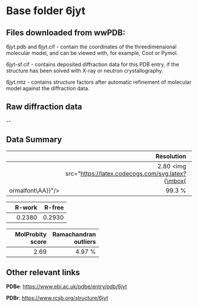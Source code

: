 # Base folder 6jyt

## Files downloaded from wwPDB:

6jyt.pdb and 6jyt.cif - contain the coordinates of the threedimensional molecular model, and can be viewed with, for example, Coot or Pymol.

6jyt-sf.cif - contains deposited diffraction data for this PDB entry, if the structure has been solved with X-ray or neutron crystallography.

6jyt.mtz - contains structure factors after automatic refinement of molecular model against the diffraction data.

## Raw diffraction data

--<br> 

## Data Summary
|   | Resolution | Completeness| I/sigma |
|---|-------------:|----------------:|--------------:|
|   |2.80 <img src="https://latex.codecogs.com/svg.latex?{\mbox{
ormalfont\AA}}"/>|99.3  %|<img width=50/>10.60|

|   | **R-work**| **R-free**   
|---|-------------:|----------------:|           
||0.2380|0.2930|

|   |**MolProbity<br>score**| **Ramachandran<br>outliers** 
|---|-------------:|----------------:|
||2.69|4.97 %|

## Other relevant links 
**PDBe**:  https://www.ebi.ac.uk/pdbe/entry/pdb/6jyt
 
**PDBr**: https://www.rcsb.org/structure/6jyt 

